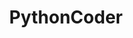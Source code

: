---
layout: page
title: PythonCoder
description: Code-gen model for Python based on GPT2 with MultiQuery and FlashAttention
img: assets/img/pythoncoder.jpeg
redirect: https://github.com/SwayamInSync/PythonCoder
github: https://github.com/SwayamInSync/PythonCoder
importance: 2
category: Natural Language Processing
---